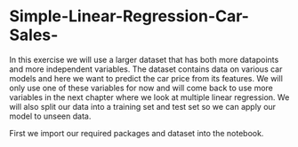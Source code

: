 # Simple-Linear-Regression-Car-Sales-


In this exercise we will use a larger dataset that has both more datapoints and more independent variables. The dataset contains data on various car models and here we want to predict the car price from its features. We will only use one of these variables for now and will come back to use more variables in the next chapter where we look at multiple linear regression. We will also split our data into a training set and test set so we can apply our model to unseen data. 

First we import our required packages and dataset into the notebook.
